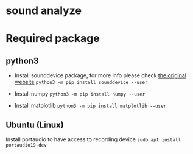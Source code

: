 # sound analyze

# Required package
## python3
- Install sounddevice package, for more info please check [the original website][py_sounddevice]
`python3 -m pip install sounddevice --user`

- Install numpy
`python3 -m pip install numpy --user`

- Install matplotlib
`python3 -m pip install matplotlib --user`

[py_sounddevice]:https://python-sounddevice.readthedocs.io/en/0.3.14/installation.html

## Ubuntu (Linux)
Install portaudio to have access to recording device
`sudo apt install portaudio19-dev`


